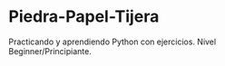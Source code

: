 # Piedra-Papel-Tijera

Practicando y aprendiendo Python con ejercicios. Nivel Beginner/Principiante.
